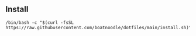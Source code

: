 ## Install

```shell
/bin/bash -c "$(curl -fsSL https://raw.githubusercontent.com/boatnoodle/dotfiles/main/install.sh)"
```
